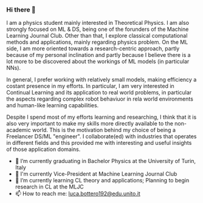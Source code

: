 ### Hi there 👋

I am a physics student mainly interested in Theoretical Physics. I am also strongly focused on ML & DS, being one of the forunders of the Machine Learning Journal Club. Other than that, I explore classical computational methods and applications, mainly regarding physics problem.
On the ML side, I am more oriented towards a research-centric approach, partly because of my personal inclination and partly because I believe there is a lot more to be discovered about the workings of ML models (in particular NNs). 

  In general, I prefer working with relatively small models, making efficiency a costant presence in my efforts. In particular, I am very interested in Continual Learning and its application to real world problems, in particular the aspects regarding complex robot behaviuor in rela world environments and human-like learning capabilities.
  
  Despite I spend most of my efforts learning and researching, I think that it is also very important to make my skills more directly available to the non-academic world. This is the motivation behind my choice of being a Freelancer DS/ML "engineer". I collaborate(ed) with industries that operates in different fields and this provided me with interesting and useful insights of those application domains.

- 🔭 I’m currently graduating in Bachelor Physics at the University of Turin, Italy
- 🔬 I'm currently Vice-President at Machine Learning Journal Club
- 🌱 I’m currently learning CL theory and applications; Planning to begin research in CL at the MLJC
- 📫 How to reach me: luca.bottero192@edu.unito.it
